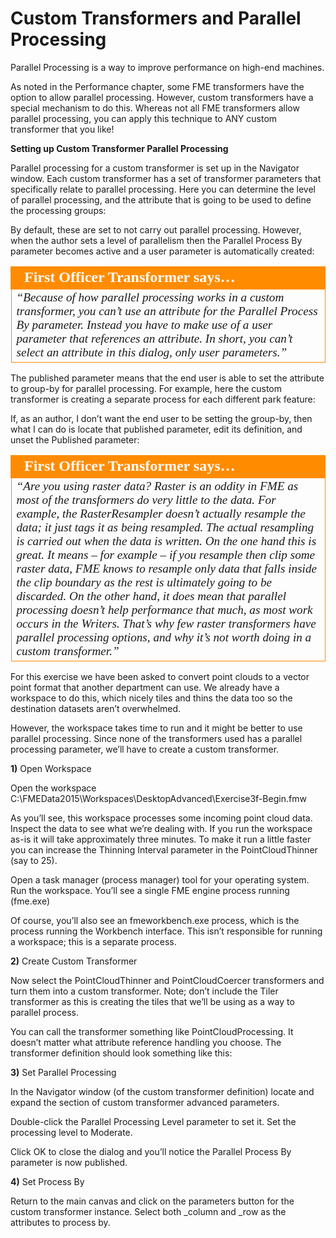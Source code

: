 # Custom Transformers and Parallel Processing

Parallel Processing is a way to improve performance on high-end machines.

As noted in the Performance chapter, some FME transformers have the option to allow parallel processing. However, custom transformers have a special mechanism to do this. Whereas not all FME transformers allow parallel processing, you can apply this technique to ANY custom transformer that you like!

**Setting up Custom Transformer Parallel Processing**

Parallel processing for a custom transformer is set up in the Navigator window.
Each custom transformer has a set of transformer parameters that specifically relate to parallel processing. Here you can determine the level of parallel processing, and the attribute that is going to be used to define the processing groups:

By default, these are set to not carry out parallel processing. However, when the author sets a level of parallelism then the Parallel Process By parameter becomes active and a user parameter is automatically created:

<table style="border-spacing: 0px">
<tr>
<td style="vertical-align:middle;background-color:darkorange;border: 2px solid darkorange">
<i class="fa fa-quote-left fa-lg fa-pull-left fa-fw" style="color:white;padding-right: 12px;vertical-align:text-top"></i>
<span style="color:white;font-size:x-large;font-weight: bold;font-family:serif">First Officer Transformer says…</span>
</td>
</tr>

<tr>
<td style="border: 1px solid darkorange">
<span style="font-family:serif; font-style:italic; font-size:larger">
“Because of how parallel processing works in a custom transformer, you
can’t use an attribute for the Parallel Process By parameter. Instead you
have to make use of a user parameter that references an attribute.
In short, you can’t select an attribute in this dialog, only user parameters.”
</span>
</td>
</tr>
</table>

The published parameter means that the end user is able to set the attribute to group-by for parallel processing. For example, here the custom transformer is creating a separate process for each different park feature:

If, as an author, I don’t want the end user to be setting the group-by, then what I can do is locate that published parameter, edit its definition, and unset the Published parameter:

<table style="border-spacing: 0px">
<tr>
<td style="vertical-align:middle;background-color:darkorange;border: 2px solid darkorange">
<i class="fa fa-quote-left fa-lg fa-pull-left fa-fw" style="color:white;padding-right: 12px;vertical-align:text-top"></i>
<span style="color:white;font-size:x-large;font-weight: bold;font-family:serif">First Officer Transformer says…</span>
</td>
</tr>

<tr>
<td style="border: 1px solid darkorange">
<span style="font-family:serif; font-style:italic; font-size:larger">
“Are you using raster data?
Raster is an oddity in FME as most of the transformers do very little to the
data. For example, the RasterResampler doesn’t actually resample the data; it just tags
it as being resampled. The actual resampling is carried out when the data is written.
On the one hand this is great. It means – for example – if you resample then clip some
raster data, FME knows to resample only data that falls inside the clip boundary as the
rest is ultimately going to be discarded.
On the other hand, it does mean that parallel processing doesn’t help performance that
much, as most work occurs in the Writers. That’s why few raster transformers have
parallel processing options, and why it’s not worth doing in a custom transformer.”
</span>
</td>
</tr>
</table>

For this exercise we have been asked to convert point clouds to a vector point format that another department can use. We already have a workspace to do this, which nicely tiles and thins the data too so the destination datasets aren’t overwhelmed.

However, the workspace takes time to run and it might be better to use parallel processing.
Since none of the transformers used has a parallel processing parameter, we’ll have to create a custom transformer.

**1)** Open Workspace

Open the workspace C:\FMEData2015\Workspaces\DesktopAdvanced\Exercise3f-Begin.fmw

As you’ll see, this workspace processes some incoming point cloud data. Inspect the data to see what we’re dealing with. If you run the workspace as-is it will take approximately three minutes. To make it run a little faster you can increase the Thinning Interval parameter in the PointCloudThinner (say to 25).

Open a task manager (process manager) tool for your operating system. Run the workspace. You’ll see a single FME engine process running (fme.exe)

Of course, you’ll also see an fmeworkbench.exe process, which is the process running the Workbench interface. This isn’t responsible for running a workspace; this is a separate process.

**2)** Create Custom Transformer

Now select the PointCloudThinner and PointCloudCoercer transformers and turn them into a custom transformer. Note; don’t include the Tiler transformer as this is creating the tiles that we’ll be using as a way to parallel process.

You can call the transformer something like PointCloudProcessing. It doesn’t matter what attribute reference handling you choose.
The transformer definition should look something like this:

**3)** Set Parallel Processing

In the Navigator window (of the custom transformer definition) locate and expand the section of custom transformer advanced parameters.

Double-click the Parallel Processing Level parameter to set it. Set the processing level to Moderate.

Click OK to close the dialog and you’ll notice the Parallel Process By parameter is now published.

**4)** Set Process By

Return to the main canvas and click on the parameters button for the custom transformer instance. Select both _column and _row as the attributes to process by.